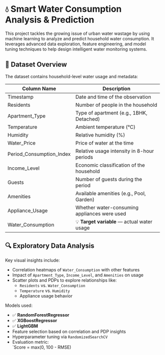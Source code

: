 # 💧 Smart Water Consumption Analysis & Prediction

This project tackles the growing issue of urban water wastage by using machine learning to analyze and predict household water consumption. It leverages advanced data exploration, feature engineering, and model tuning techniques to help design intelligent water monitoring systems.
## 📁 Dataset Overview

The dataset contains household-level water usage and metadata:

| Column Name               | Description                                      |
|---------------------------|--------------------------------------------------|
| Timestamp                 | Date and time of the observation                 |
| Residents                 | Number of people in the household                |
| Apartment_Type            | Type of apartment (e.g., 1BHK, Detached)         |
| Temperature               | Ambient temperature (°C)                         |
| Humidity                  | Relative humidity (%)                            |
| Water_Price               | Price of water at the time                       |
| Period_Consumption_Index  | Relative usage intensity in 8-hour periods       |
| Income_Level              | Economic classification of the household         |
| Guests                   | Number of guests during the period               |
| Amenities                 | Available amenities (e.g., Pool, Garden)         |
| Appliance_Usage           | Whether water-consuming appliances were used     |
| Water_Consumption         | 💡 **Target variable** — actual water usage       |


## 🔍 Exploratory Data Analysis

Key visual insights include:
- Correlation heatmaps of `Water_Consumption` with other features
- Impact of `Apartment_Type`, `Income_Level`, and `Amenities` on usage
- Scatter plots and PDPs to explore relationships like:
  - `Residents` vs. `Water_Consumption`
  - `Temperature` vs. `Humidity`
  - Appliance usage behavior
 
Models used:
- ✅ **RandomForestRegressor**
- ✅ **XGBoostRegressor**
- ✅ **LightGBM**
- Feature selection based on correlation and PDP insights
- Hyperparameter tuning via `RandomizedSearchCV`
- Evaluation metric:  
  `Score = max(0, 100 - RMSE)
